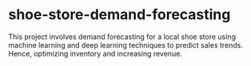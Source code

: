 # shoe-store-demand-forecasting
This project involves demand forecasting for a local shoe store using machine learning and deep learning techniques to predict sales trends. Hence, optimizing inventory and increasing revenue.
